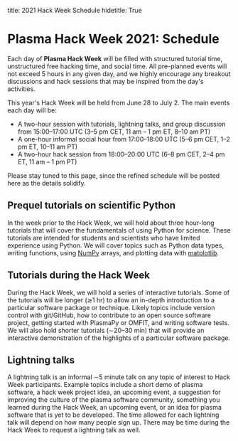 title: 2021 Hack Week Schedule
hidetitle: True

# Plasma Hack Week 2021: Schedule

Each day of **Plasma Hack Week** will be filled with structured tutorial
time, unstructured free hacking time, and social time.  All pre-planned
events will not exceed 5 hours in any given day, and we highly encourage
any breakout discussions and hack sessions that may be inspired from the
day's activities.

This year's Hack Week will be held from June 28 to July 2.  The main 
events each day will be:

 * A two-hour session with tutorials, lightning talks, and group discussion
   from 15:00–17:00 UTC (3–5 pm CET, 11 am – 1 pm ET, 8–10 am PT)
 * A one-hour informal social hour from 17:00–18:00 UTC 
   (5–6 pm CET, 1–2 pm ET, 10–11 am PT)
 * A two-hour hack session from 18:00–20:00 UTC
   (6–8 pm CET, 2–4 pm ET, 11 am – 1 pm PT)
   
Please stay tuned to this page, since the refined schedule will be
posted here as the details solidify.  

## Prequel tutorials on scientific Python

In the week prior to the Hack Week, we will hold about three hour-long
tutorials that will cover the fundamentals of using Python for science. 
These tutorials are intended for students and scientists who have limited
experience using Python.  We will cover topics such as Python data types,
writing functions, using [NumPy](https://numpy.org/) arrays, and plotting
data with [matplotlib](https://matplotlib.org/).

## Tutorials during the Hack Week

During the Hack Week, we will hold a series of interactive tutorials.
Some of the tutorials will be longer (≳1 hr) to allow an in-depth
introduction to a particular software package or technique.  Likely 
topics include version control with git/GitHub, how to contribute to an
open source software project, getting started with PlasmaPy or OMFIT,
and writing software tests.  We will also hold shorter tutorials 
(∼20–30 min) that will provide an interactive demonstration of the
highlights of a particular software package.

## Lightning talks

A lightning talk is an informal ∼5 minute talk on any topic of interest
to Hack Week participants.  Example topics include a short demo of plasma
software, a hack week project idea, an upcoming event, a suggestion for
improving the culture of the plasma software community, something you
learned during the Hack Week, an upcoming event, or an idea for plasma
software that is yet to be developed.  The time allowed for each
lightning talk will depend on how many people sign up.  There may be
time during the Hack Week to request a lightning talk as well.
